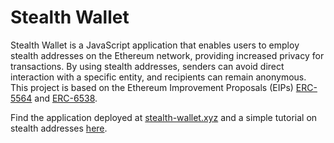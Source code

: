 # Stealth Wallet

Stealth Wallet is a JavaScript application that enables users to employ stealth addresses on the Ethereum network, providing increased privacy for transactions. By using stealth addresses, senders can avoid direct interaction with a specific entity, and recipients can remain anonymous. This project is based on the Ethereum Improvement Proposals (EIPs) [ERC-5564](https://eips.ethereum.org/EIPS/eip-5564) and [ERC-6538](https://eips.ethereum.org/EIPS/eip-6538).

Find the application deployed at [stealth-wallet.xyz](https://stealth-wallet.xyz/) and a simple tutorial on stealth addresses [here](https://nerolation.github.io/stealth-utils/).
